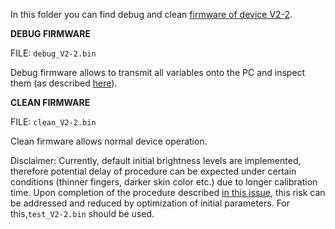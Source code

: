 In this folder you can find debug and clean [firmware of device V2-2](https://github.com/IRNAS/pulseox-firmware/tree/V2-2).

**DEBUG FIRMWARE**

FILE: ```debug_V2-2.bin``` 

Debug firmware allows to transmit all variables onto the PC and inspect them (as described [here](https://github.com/IRNAS/pulseox-testing/blob/master/03_debugging.md)).
  
 **CLEAN FIRMWARE**
 
 FILE: `clean_V2-2.bin`
 
 Clean firmware allows normal device operation. 
 
 Disclaimer: Currently, default initial brightness levels are implemented, therefore potential delay of procedure can be expected under certain conditions (thinner fingers, darker skin color etc.) due to longer calibration time. Upon completion of the procedure described [in this issue](https://github.com/IRNAS/pulseox-testing/issues/2), this risk can be addressed and reduced by optimization of initial parameters. For this,`test_V2-2.bin` should be used.
